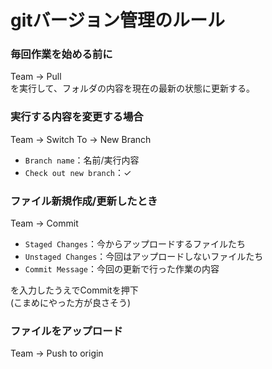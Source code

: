 # gitバージョン管理のルール
### 毎回作業を始める前に
 Team → Pull  
 を実行して、フォルダの内容を現在の最新の状態に更新する。

### 実行する内容を変更する場合
 Team → Switch To → New Branch  
 
 - `Branch name`：名前/実行内容
 - `Check out new branch`：✓


### ファイル新規作成/更新したとき 
 Team → Commit 
 
 - `Staged Changes`：今からアップロードするファイルたち
 - `Unstaged Changes`：今回はアップロードしないファイルたち
 - `Commit Message`：今回の更新で行った作業の内容

を入力したうえでCommitを押下  
(こまめにやった方が良さそう)

### ファイルをアップロード
  Team → Push to origin  
  

